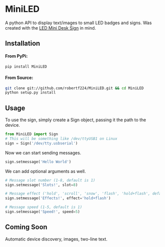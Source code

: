 MiniLED
=======

A python API to display text/images to small LED badges and signs.  Was created with the [LED Mini Desk Sign](http://www.brightledsigns.com/products/4_x16_LED_Mini_Desk_Sign-12972-0.html) in mind.

Installation
------------

#### From PyPi:

``` bash
pip install MiniLED
```

#### From Source:

``` bash
git clone git://github.com/robertf224/MiniLED.git && cd MiniLED
python setup.py install
```

Usage
-----

To use the sign, simply create a Sign object, passing it the path to the device.

``` python
from MiniLED import Sign
# This will be something like /dev/ttyUSB1 on Linux
sign = Sign('/dev/tty.usbserial')
```

Now we can start sending messages.

``` python
sign.setmessage('Hello World')
```

We can add optional arguments as well.

``` python
# Message slot number (1-8, default is 1)
sign.setmessage('Slots!', slot=8)

# Message effect ('hold', 'scroll', 'snow', 'flash', 'hold+flash', default is 'hold')
sign.setmessage('Effects!', effect='hold+flash')

# Message speed (1-5, default is 1)
sign.setmessage('Speed!', speed=5)
```

Coming Soon
-----------

Automatic device discovery, images, two-line text.

